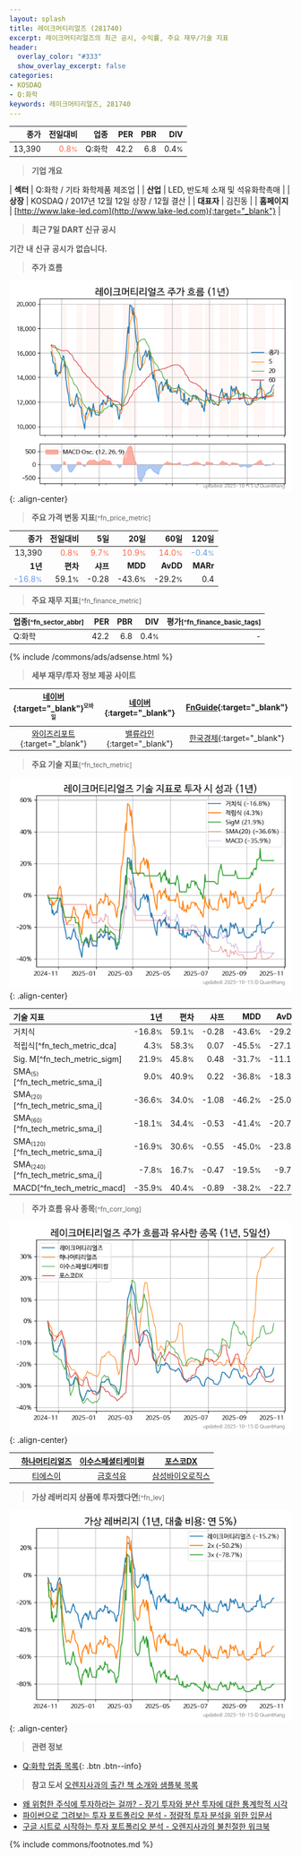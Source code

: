 ```yaml
---
layout: splash
title: 레이크머티리얼즈 (281740)
excerpt: 레이크머티리얼즈의 최근 공시, 수익률, 주요 재무/기술 지표
header:
  overlay_color: "#333"
  show_overlay_excerpt: false
categories:
- KOSDAQ
- Q:화학
keywords: 레이크머티리얼즈, 281740
---
```


| **종가** | **전일대비** | **업종** | **PER** | **PBR** | **DIV** |
| -------: | -----------: | -------: | ------: | ------: | ------: |
| 13,390 | <span style="color: tomato">0.8<small>%</small></span> | Q:화학 | 42.2 | 6.8 | 0.4<small>%</small> |

<!-- more -->


> **기업 개요**<a id="company"></a>

| <span style="white-space:nowrap;">**섹터**</span> | Q:화학 / 기타 화학제품 제조업 |
| <span style="white-space:nowrap;">**산업**</span> | LED, 반도체 소재 및 석유화학촉매 |
| <span style="white-space:nowrap;">**상장**</span> | KOSDAQ / 2017년 12월 12일 상장 / 12월 결산 |
| <span style="white-space:nowrap;">**대표자**</span> | 김진동 |
| <span style="white-space:nowrap;">**홈페이지**</span> | [http://www.lake-led.com](http://www.lake-led.com){:target="_blank"} |


> **최근 7일 DART 신규 공시**<a id="dart"></a>

기간 내 신규 공시가 없습니다.


> **주가 흐름**<a id="price"></a>

![281740](/stock/images/281740.png){: .align-center}


> **주요 가격 변동 지표**<small>[^fn_price_metric]</small>

| **종가** | **전일대비** | **5일** | **20일** | **60일** | **120일** |
| -------: | -----------: | ------: | -------: | -------: | --------: |
| 13,390 | <span style="color: tomato">0.8<small>%</small></span> | <span style="color: tomato">9.7<small>%</small></span> | <span style="color: tomato">10.9<small>%</small></span> | <span style="color: tomato">14.0<small>%</small></span> | <span style="color: cornflowerblue">-0.4<small>%</small></span> |
| **1년** | **편차** | **샤프** | **MDD** | **AvDD** | **MARr** |
| <span style="color: cornflowerblue">-16.8<small>%</small></span> | 59.1<small>%</small> | -0.28 | -43.6<small>%</small> | -29.2<small>%</small> | 0.4 |


> **주요 재무 지표**<small>[^fn_finance_metric]</small>

| **업종**<small>[^fn_sector_abbr]</small> | **PER** | **PBR** | **DIV** | **평가**<small>[^fn_finance_basic_tags]</small> |
| :--------------------------------------- | ------: | ------: | ------: | ----------------------------------------------: |
| Q:화학 | 42.2 | 6.8 | 0.4<small>%</small> | - |



{% include /commons/ads/adsense.html %}

> **세부 재무/투자 정보 제공 사이트**

| [네이버](https://m.stock.naver.com/domestic/stock/281740/finance/summary){:target="_blank"}<sup><small>모바일</small></sup> | [네이버](https://finance.naver.com/item/coinfo.naver?code=281740){:target="_blank"} | [FnGuide](https://comp.fnguide.com/SVO2/ASP/SVD_Invest.asp?gicode=A281740&MenuYn=Y){:target="_blank"} |
| :---: | :---: | :---: |
| [와이즈리포트](https://comp.wisereport.co.kr/company/c1040001.aspx?cmp_cd=281740){:target="_blank"} | [밸류라인](https://www.valueline.co.kr/finance/summary/281740){:target="_blank"} | [한국경제](https://markets.hankyung.com/stock/281740/financial-summary){:target="_blank"} |


> **주요 기술 지표**<small>[^fn_tech_metric]</small>


![281740](/stock/images/281740_tech.png){: .align-center}

| **기술 지표** | **1년** | **편차** | **샤프** | **MDD** | **AvDD** |
| :------------ | ------: | -----------: | -------: | ------: | -------: |
| 거치식 | -16.8<small>%</small> | 59.1<small>%</small> | -0.28 | -43.6<small>%</small> | -29.2<small>%</small> |
| 적립식[^fn_tech_metric_dca] | 4.3<small>%</small> | 58.3<small>%</small> | 0.07 | -45.5<small>%</small> | -27.1<small>%</small> |
| Sig. M[^fn_tech_metric_sigm] | 21.9<small>%</small> | 45.8<small>%</small> | 0.48 | -31.7<small>%</small> | -11.1<small>%</small> |
| SMA<small><sub>(5)</sub></small>[^fn_tech_metric_sma_i] | 9.0<small>%</small> | 40.9<small>%</small> | 0.22 | -36.8<small>%</small> | -18.3<small>%</small> |
| SMA<small><sub>(20)</sub></small>[^fn_tech_metric_sma_i] | -36.6<small>%</small> | 34.0<small>%</small> | -1.08 | -46.2<small>%</small> | -25.0<small>%</small> |
| SMA<small><sub>(60)</sub></small>[^fn_tech_metric_sma_i] | -18.1<small>%</small> | 34.4<small>%</small> | -0.53 | -41.4<small>%</small> | -20.7<small>%</small> |
| SMA<small><sub>(120)</sub></small>[^fn_tech_metric_sma_i] | -16.9<small>%</small> | 30.6<small>%</small> | -0.55 | -45.0<small>%</small> | -23.8<small>%</small> |
| SMA<small><sub>(240)</sub></small>[^fn_tech_metric_sma_i] | -7.8<small>%</small> | 16.7<small>%</small> | -0.47 | -19.5<small>%</small> | -9.7<small>%</small> |
| MACD[^fn_tech_metric_macd] | -35.9<small>%</small> | 40.4<small>%</small> | -0.89 | -38.2<small>%</small> | -22.7<small>%</small> |


> **주가 흐름 유사 종목**<a id="corr"></a><small>[^fn_corr_long]</small>

![281740](/stock/images/281740_corr.png){: .align-center}

|       | [하나머티리얼즈](/166090/) | [이수스페셜티케미컬](/457190/) | [포스코DX](/022100/) |
| :---: | :------------------------------------: | :------------------------------------: | :------------------------------------: |
|       | [티에스이](/131290/) | [금호석유](/011780/) | [삼성바이오로직스](/207940/) |


> **가상 레버리지 상품에 투자했다면**<a id="2x"></a><small>[^fn_lev]</small>

![281740](/stock/images/281740_2x.png){: .align-center}


> **관련 정보**

- [Q:화학 업종 목록](/stats/sector/kosdaq_업종_화학_종목/){: .btn .btn--info}

> **참고 도서** [오렌지사과의 출간 책 소개와 샘플북 목록](https://kongdori.tistory.com/691)

- [왜 위험한 주식에 투자하라는 걸까? - 장기 투자와 분산 투자에 대한 통계학적 시각](https://kongdori.tistory.com/421)
- [파이썬으로 그려보는 투자 포트폴리오 분석  - 정량적 투자 분석을 위한 입문서](https://kongdori.tistory.com/643)
- [구글 시트로 시작하는 투자 포트폴리오 분석 - 오렌지사과의 불친절한 워크북](https://kongdori.tistory.com/449)


{% include commons/footnotes.md %}